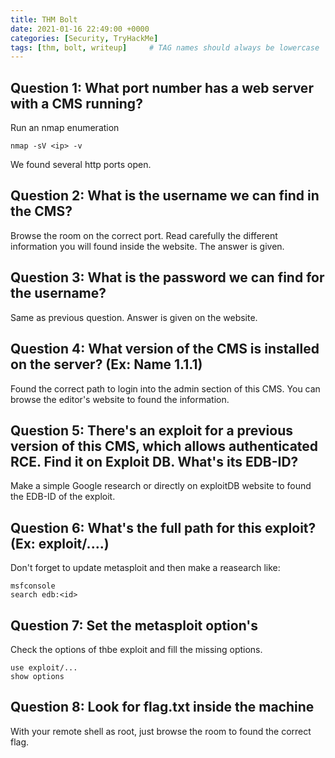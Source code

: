 ```yaml
---
title: THM Bolt
date: 2021-01-16 22:49:00 +0000
categories: [Security, TryHackMe]
tags: [thm, bolt, writeup]     # TAG names should always be lowercase
---
```


## Question 1: What port number has a web server with a CMS running?
Run an nmap enumeration
```console
nmap -sV <ip> -v
```
We found several http ports open.

## Question 2: What is the username we can find in the CMS?
Browse the room on the correct port.
Read carefully the different information you will found inside the website. The answer is given.

## Question 3: What is the password we can find for the username?
Same as previous question. Answer is given on the website.

## Question 4: What version of the CMS is installed on the server? (Ex: Name 1.1.1)
Found the correct path to login into the admin section of this CMS. You can browse the editor's website to found the information.

## Question 5: There's an exploit for a previous version of this CMS, which allows authenticated RCE. Find it on Exploit DB. What's its EDB-ID?
Make a simple Google research or directly on exploitDB website to found the EDB-ID of the exploit.

## Question 6: What's the full path for this exploit? (Ex: exploit/....)
Don't forget to update metasploit and then make a reasearch like:
```console
msfconsole
search edb:<id>
```

## Question 7: Set the metasploit option's
Check the options of thbe exploit and fill the missing options.
```console
use exploit/...
show options
```

## Question 8: Look for flag.txt inside the machine
With your remote shell as root, just browse the room to found the correct flag.